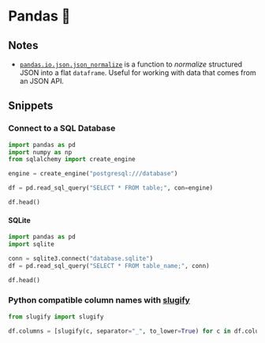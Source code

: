 # Pandas 🐼

## Notes

* [`pandas.io.json.json_normalize`](https://pandas.pydata.org/pandas-docs/stable/generated/pandas.io.json.json_normalize.html) is a function to _normalize_ structured JSON into a flat `dataframe`. Useful for working with data that comes from an JSON API.

## Snippets

### Connect to a SQL Database

```py
import pandas as pd
import numpy as np
from sqlalchemy import create_engine

engine = create_engine("postgresql:///database")

df = pd.read_sql_query("SELECT * FROM table;", con=engine)

df.head()
```

#### SQLite

```py
import pandas as pd
import sqlite

conn = sqlite3.connect("database.sqlite")
df = pd.read_sql_query("SELECT * FROM table_name;", conn)

df.head()
```

### Python compatible column names with [slugify](https://pypi.python.org/pypi/awesome-slugify)

```py
from slugify import slugify

df.columns = [slugify(c, separator="_", to_lower=True) for c in df.columns]
```



